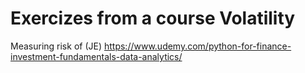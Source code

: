 # Exercizes from a course Volatility 
Measuring risk of (JE)
https://www.udemy.com/python-for-finance-investment-fundamentals-data-analytics/
